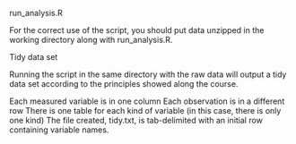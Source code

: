 run_analysis.R

For the correct use of the script, you should put data unzipped in the working directory 
along with run_analysis.R.

Tidy data set

Running the script in the same directory with the raw data will output a tidy data set
according to the principles showed along the course.

Each measured variable is in one column
Each observation is in a different row
There is one table for each kind of variable (in this case, there is only one kind)
The file created, tidy.txt, is tab-delimited with an initial row containing variable names.

